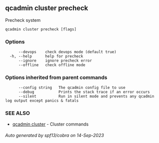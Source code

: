 ## qcadmin cluster precheck

Precheck system

```
qcadmin cluster precheck [flags]
```

### Options

```
      --devops    check devops mode (default true)
  -h, --help      help for precheck
      --ignore    ignore precheck error
      --offline   check offline mode
```

### Options inherited from parent commands

```
      --config string   The qcadmin config file to use
      --debug           Prints the stack trace if an error occurs
      --silent          Run in silent mode and prevents any qcadmin log output except panics & fatals
```

### SEE ALSO

* [qcadmin cluster](qcadmin_cluster.md)	 - Cluster commands

###### Auto generated by spf13/cobra on 14-Sep-2023
